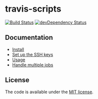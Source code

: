 # travis-scripts

[![Build Status](https://travis-ci.org/alrra/travis-scripts.svg?branch=master)](https://travis-ci.org/alrra/travis-scripts)
[![devDependency Status](https://david-dm.org/alrra/travis-scripts/dev-status.svg)](https://david-dm.org/alrra/travis-scripts#info=devDependencies)


## Documentation

* [Install](doc/install.md)
* [Set up the SSH keys](doc/github-deploy-keys.md)
* [Usage](doc/usage.md)
* [Handle multiple jobs](doc/handle-multiple-jobs.md)


## License

The code is available under the [MIT license](LICENSE.txt).
